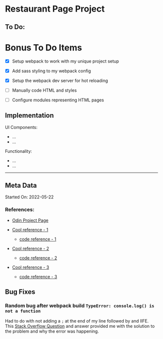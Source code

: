 # Restaurant Page Project


## To Do:


# Bonus To Do Items

- [x] Setup webpack to work with my unique project setup
- [x] Add sass styling to my webpack config
- [x] Setup the webpack dev server for hot reloading
- [ ] Manually code HTML and styles
- [ ] Configure modules representing HTML pages


## Implementation

UI Components:

- ...
- ...

Functionality:

- ...
- ...

---

## Meta Data

Started On: 2022-05-22

### References:


- [Odin Project Page](https://www.theodinproject.com/lessons/node-path-javascript-restaurant-page)

- [Cool reference - 1](https://pret3nti0u5.github.io/Restaurant-Page/)
  - [code reference - 1](https://github.com/pret3nti0u5/Restaurant-Page)

- [Cool reference - 2](https://michalosman.github.io/restaurant-page/)
  - [code reference - 2](https://github.com/michalosman/restaurant-page)

- [Cool reference - 3](https://sultanbadri.github.io/restaurant-page/)
  - [code reference - 3](https://github.com/SultanBadri/restaurant-page)


## Bug Fixes

### Random bug after webpack build `TypeError: console.log() is not a function`

Had to do with not adding a `;` at the end of my line followed by and IIFE. This [Stack Overflow Question](https://stackoverflow.com/questions/31013221/typeerror-console-log-is-not-a-function) and answer provided me with the solution to the problem and why the error was happening.
